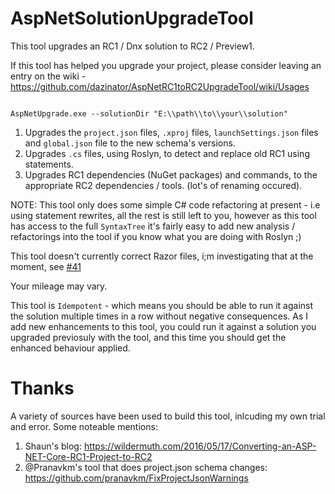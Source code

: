 # AspNetSolutionUpgradeTool

This tool upgrades an RC1 / Dnx solution to RC2 / Preview1.

If this tool has helped you upgrade your project, please consider leaving an entry on the wiki - https://github.com/dazinator/AspNetRC1toRC2UpgradeTool/wiki/Usages


```

AspNetUpgrade.exe --solutionDir "E:\\path\\to\\your\\solution"

```


1. Upgrades the `project.json` files, `.xproj` files, `launchSettings.json` files and  `global.json` file to the new schema's versions.
2. Upgrades `.cs` files, using Roslyn, to detect and replace old RC1 using statements. 
3. Upgrades RC1 dependencies (NuGet packages) and commands, to the appropriate RC2 dependencies / tools. (lot's of renaming occured).

NOTE: This tool only does some simple C# code refactoring at present - i.e using statement rewrites, all the rest is still left to you, however as this tool has access to the full `SyntaxTree` it's fairly easy to add new analysis / refactorings into the tool if you know what you are doing with Roslyn ;)

This tool doesn't currently correct Razor files, i;m investigating that at the moment, see [#41](https://github.com/dazinator/AspNetRC1toRC2UpgradeTool/issues/41)

Your mileage may vary.

This tool is `Idempotent` - which means you should be able to run it against the solution multiple times in a row without negative consequences. As I add new enhancements to this tool, you could run it against a solution you upgraded previosuly with the tool, and this time you should get the enhanced behaviour applied.

# Thanks

A variety of sources have been used to build this tool, inlcuding my own trial and error. Some noteable mentions:

1. Shaun's blog: https://wildermuth.com/2016/05/17/Converting-an-ASP-NET-Core-RC1-Project-to-RC2
2. @Pranavkm's tool that does project.json schema changes: https://github.com/pranavkm/FixProjectJsonWarnings


